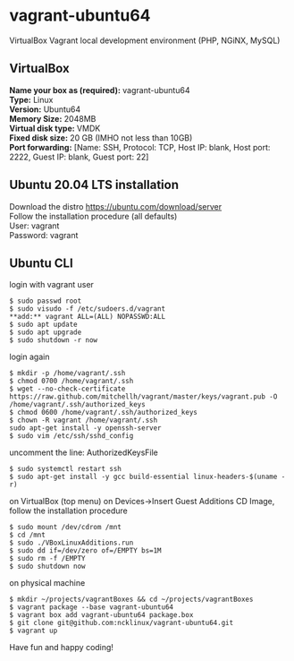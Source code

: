 # vagrant-ubuntu64
VirtualBox Vagrant local development environment (PHP, NGiNX, MySQL)

## VirtualBox
**Name your box as (required):** vagrant-ubuntu64  
**Type:** Linux  
**Version:** Ubuntu64  
**Memory Size:** 2048MB  
**Virtual disk type:** VMDK  
**Fixed disk size:** 20 GB (IMHO not less than 10GB)  
**Port forwarding:** [Name: SSH, Protocol: TCP, Host IP: blank, Host port: 2222, Guest IP: blank, Guest port: 22]

## Ubuntu 20.04 LTS installation
Download the distro https://ubuntu.com/download/server  
Follow the installation procedure (all defaults)  
User: vagrant  
Password: vagrant  

## Ubuntu CLI
login with vagrant user
```
$ sudo passwd root
$ sudo visudo -f /etc/sudoers.d/vagrant
**add:** vagrant ALL=(ALL) NOPASSWD:ALL
$ sudo apt update
$ sudo apt upgrade
$ sudo shutdown -r now
```
login again
```
$ mkdir -p /home/vagrant/.ssh
$ chmod 0700 /home/vagrant/.ssh
$ wget --no-check-certificate https://raw.github.com/mitchellh/vagrant/master/keys/vagrant.pub -O /home/vagrant/.ssh/authorized_keys
$ chmod 0600 /home/vagrant/.ssh/authorized_keys
$ chown -R vagrant /home/vagrant/.ssh
sudo apt-get install -y openssh-server
$ sudo vim /etc/ssh/sshd_config
```
uncomment the line: AuthorizedKeysFile
```
$ sudo systemctl restart ssh
$ sudo apt-get install -y gcc build-essential linux-headers-$(uname -r)
```
on VirtualBox (top menu) on Devices->Insert Guest Additions CD Image, follow the installation procedure
```
$ sudo mount /dev/cdrom /mnt
$ cd /mnt
$ sudo ./VBoxLinuxAdditions.run
$ sudo dd if=/dev/zero of=/EMPTY bs=1M
$ sudo rm -f /EMPTY
$ sudo shutdown now
```
on physical machine
```
$ mkdir ~/projects/vagrantBoxes && cd ~/projects/vagrantBoxes
$ vagrant package --base vagrant-ubuntu64
$ vagrant box add vagrant-ubuntu64 package.box
$ git clone git@github.com:ncklinux/vagrant-ubuntu64.git
$ vagrant up
```

Have fun and happy coding!
